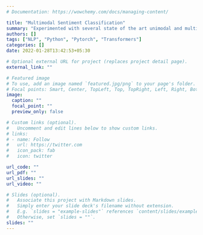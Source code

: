 ```yaml
---
# Documentation: https://wowchemy.com/docs/managing-content/

title: "Multimodal Sentiment Classification"
summary: "Experimented with several state of the art unimodal and multimodal neural nets to identify sentiment using both, visual and textual modalities. Achieved 70.42% accuracy on hateful meme detection and 88.25% on sarcastic tweet detection (using ViLBERT and MMBT respectively)."
authors: []
tags: ["NLP", "Python", "Pytorch", "Transformers"]
categories: []
date: 2022-01-28T13:42:53+05:30

# Optional external URL for project (replaces project detail page).
external_link: ""

# Featured image
# To use, add an image named `featured.jpg/png` to your page's folder.
# Focal points: Smart, Center, TopLeft, Top, TopRight, Left, Right, BottomLeft, Bottom, BottomRight.
image:
  caption: ""
  focal_point: ""
  preview_only: false

# Custom links (optional).
#   Uncomment and edit lines below to show custom links.
# links:
# - name: Follow
#   url: https://twitter.com
#   icon_pack: fab
#   icon: twitter

url_code: ""
url_pdf: ""
url_slides: ""
url_video: ""

# Slides (optional).
#   Associate this project with Markdown slides.
#   Simply enter your slide deck's filename without extension.
#   E.g. `slides = "example-slides"` references `content/slides/example-slides.md`.
#   Otherwise, set `slides = ""`.
slides: ""
---
```

